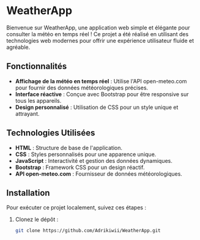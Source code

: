 # WeatherApp

Bienvenue sur WeatherApp, une application web simple et élégante pour consulter la météo en temps réel ! Ce projet a été réalisé en utilisant des technologies web modernes pour offrir une expérience utilisateur fluide et agréable.

## Fonctionnalités

- **Affichage de la météo en temps réel** : Utilise l'API open-meteo.com pour fournir des données météorologiques précises.
- **Interface réactive** : Conçue avec Bootstrap pour être responsive sur tous les appareils.
- **Design personnalisé** : Utilisation de CSS pour un style unique et attrayant.

## Technologies Utilisées

- **HTML** : Structure de base de l'application.
- **CSS** : Styles personnalisés pour une apparence unique.
- **JavaScript** : Interactivité et gestion des données dynamiques.
- **Bootstrap** : Framework CSS pour un design réactif.
- **API open-meteo.com** : Fournisseur de données météorologiques.

## Installation

Pour exécuter ce projet localement, suivez ces étapes :

1. Clonez le dépôt :
   ```bash
   git clone https://github.com/Adrikiwii/WeatherApp.git
